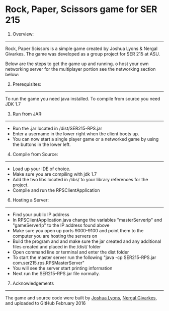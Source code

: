 Rock, Paper, Scissors game for SER 215
========

1. Overview:
----
Rock, Paper Scissors is a simple game created by Joshua Lyons & Nergal Givarkes. The game was developed as a group project for SER 215 at ASU.

Below are the steps to get the game up and running. o host your own networking server for the multiplayer portion see the networking section below:

2. Prerequisites:
----
To run the game you need java installed. To compile from source you need JDK 1.7

3. Run from JAR:
----
* Run the .jar located in /dist/SER215-RPS.jar
* Enter a username in the lower right when the client boots up.
* You can now start a single player game or a networked game by using the buttons in the lower left.

4. Compile from Source:
----
* Load up your IDE of choice.
* Make sure you are compiling with jdk 1.7
* Add the two libs located in /libs/ to your library references for the project.
* Compile and run the RPSClientApplication

6. Hosting a Server:
----
* Find your public IP address
* In RPSClientApplication.java change the variables "masterServerIp" and "gameServerIp" to the IP address found above
* Make sure you open up ports 9000-9100 and point them to the computer you are hosting the servers on
* Build the program and and make sure the jar created and any additional files created and placed in the /dist/ folder
* Open command line or terminal and enter the dist folder
* To start the master server run the following "java -cp SER215-RPS.jar com.ser215.rps.RPSMasterServer"
* You will see the server start printing information
* Next run the SER215-RPS.jar file normally.

7. Acknowledgements
----
The game and source code were built by [Joshua Lyons](https://github.com/JLyons1985), [Nergal Givarkes](https://github.com/nergal1986), and uploaded to GitHub February 2016


